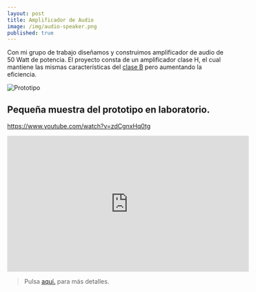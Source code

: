 ```yaml
---
layout: post
title: Amplificador de Audio
image: /img/audio-speaker.png
published: true
---
```

Con mi grupo de trabajo diseñamos y construimos amplificador de audio de 50 Watt de potencia. El proyecto consta de un amplificador clase H, el cual mantiene las mismas características del [clase B](https://es.wikipedia.org/wiki/Amplificador_electr%C3%B3nico#Clase_B) pero aumentando la eficiencia.

![](https://quiroga-juan.github.io/img/amplificador.gif "Prototipo")

## Pequeña muestra del prototipo en laboratorio.

<https://www.youtube.com/watch?v=zdCgnxHq0tg> 

<iframe width="560" height="315"
src="https://www.youtube.com/watch?v=zdCgnxHq0tg" 
frameborder="0" 
allow="accelerometer; autoplay; encrypted-media; gyroscope; picture-in-picture" 
allowfullscreen></iframe>

> Pulsa [aquí.](https://quiroga-juan.github.io/files/amplicador.pdf) para más detalles.



